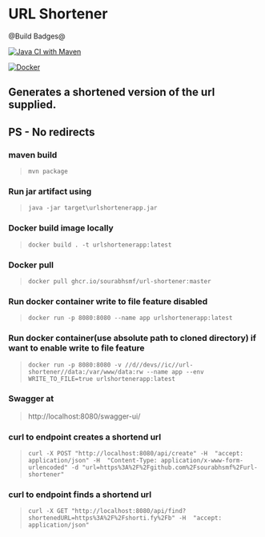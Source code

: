 # URL Shortener 
@Build Badges@

[![Java CI with Maven](https://github.com/sourabhsmf/url-shortener/actions/workflows/maven.yml/badge.svg?branch=master)](https://github.com/sourabhsmf/url-shortener/actions/workflows/maven.yml)

[![Docker](https://github.com/sourabhsmf/url-shortener/actions/workflows/docker-publish.yml/badge.svg?branch=master)](https://github.com/sourabhsmf/url-shortener/actions/workflows/docker-publish.yml)
## Generates a shortened version of the url supplied. 
## PS - No redirects

### maven build 
> `mvn package`
### Run jar artifact using 
> `java -jar target\urlshortenerapp.jar`

### Docker build image locally 
> `docker build . -t urlshortenerapp:latest`

### Docker pull
> `docker pull ghcr.io/sourabhsmf/url-shortener:master`

### Run docker container write to file feature disabled
> `docker run -p 8080:8080 --name app urlshortenerapp:latest`

### Run docker container(use absolute path to cloned directory) if want to enable write to file feature
> `docker run -p 8080:8080 -v //d//devs//ic//url-shortener//data:/var/www/data:rw --name app --env WRITE_TO_FILE=true urlshortenerapp:latest`

### Swagger at
> http://localhost:8080/swagger-ui/

### curl to endpoint creates a shortend url
> `curl -X POST "http://localhost:8080/api/create" -H  "accept: application/json" -H  "Content-Type: application/x-www-form-urlencoded" -d "url=https%3A%2F%2Fgithub.com%2Fsourabhsmf%2Furl-shortener"`
### curl to endpoint finds a shortend url
> `curl -X GET "http://localhost:8080/api/find?shortenedURL=https%3A%2F%2Fshorti.fy%2Fb" -H  "accept: application/json"`
